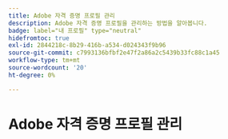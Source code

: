 ```yaml
---
title: Adobe 자격 증명 프로필 관리
description: Adobe 자격 증명 프로필을 관리하는 방법을 알아봅니다.
badge: label="내 프로필" type="neutral"
hidefromtoc: true
exl-id: 2844218c-8b29-416b-a534-d024343f9b96
source-git-commit: c7993136bfbf2e47f2a86a2c5439b33fc88c1a45
workflow-type: tm+mt
source-wordcount: '20'
ht-degree: 0%

---
```


# Adobe 자격 증명 프로필 관리
